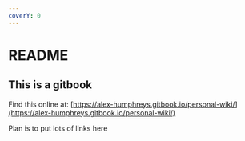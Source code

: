 ```yaml
---
coverY: 0
---
```


# README

## This is a gitbook

Find this online at: [https://alex-humphreys.gitbook.io/personal-wiki/](https://alex-humphreys.gitbook.io/personal-wiki/)

Plan is to put lots of links here
